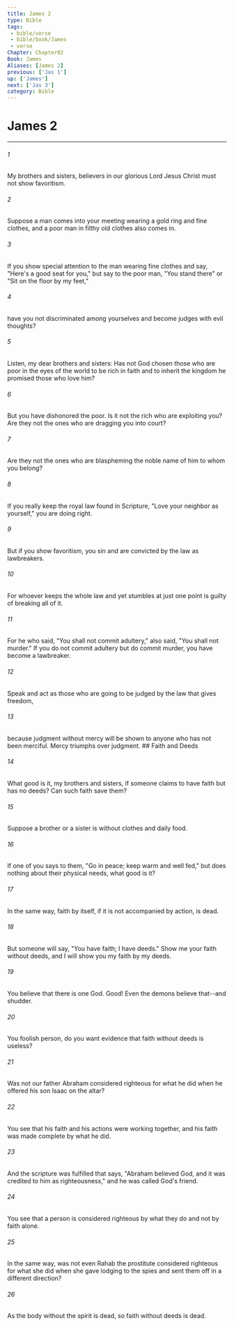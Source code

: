 ```yaml
---
title: James 2
type: Bible
tags:
 - bible/verse
 - bible/book/James
 - verse
Chapter: Chapter02
Book: James
Aliases: [James 2]
previous: ['Jas 1']
up: ['James']
next: ['Jas 3']
category: Bible
---
```

# James 2

***


###### 1 
My brothers and sisters, believers in our glorious Lord Jesus Christ must not show favoritism. 

###### 2 
Suppose a man comes into your meeting wearing a gold ring and fine clothes, and a poor man in filthy old clothes also comes in. 

###### 3 
If you show special attention to the man wearing fine clothes and say, "Here's a good seat for you," but say to the poor man, "You stand there" or "Sit on the floor by my feet," 

###### 4 
have you not discriminated among yourselves and become judges with evil thoughts? 

###### 5 
Listen, my dear brothers and sisters: Has not God chosen those who are poor in the eyes of the world to be rich in faith and to inherit the kingdom he promised those who love him? 

###### 6 
But you have dishonored the poor. Is it not the rich who are exploiting you? Are they not the ones who are dragging you into court? 

###### 7 
Are they not the ones who are blaspheming the noble name of him to whom you belong? 

###### 8 
If you really keep the royal law found in Scripture, "Love your neighbor as yourself," you are doing right. 

###### 9 
But if you show favoritism, you sin and are convicted by the law as lawbreakers. 

###### 10 
For whoever keeps the whole law and yet stumbles at just one point is guilty of breaking all of it. 

###### 11 
For he who said, "You shall not commit adultery," also said, "You shall not murder." If you do not commit adultery but do commit murder, you have become a lawbreaker. 

###### 12 
Speak and act as those who are going to be judged by the law that gives freedom, 

###### 13 
because judgment without mercy will be shown to anyone who has not been merciful. Mercy triumphs over judgment. ## Faith and Deeds 

###### 14 
What good is it, my brothers and sisters, if someone claims to have faith but has no deeds? Can such faith save them? 

###### 15 
Suppose a brother or a sister is without clothes and daily food. 

###### 16 
If one of you says to them, "Go in peace; keep warm and well fed," but does nothing about their physical needs, what good is it? 

###### 17 
In the same way, faith by itself, if it is not accompanied by action, is dead. 

###### 18 
But someone will say, "You have faith; I have deeds." Show me your faith without deeds, and I will show you my faith by my deeds. 

###### 19 
You believe that there is one God. Good! Even the demons believe that--and shudder. 

###### 20 
You foolish person, do you want evidence that faith without deeds is useless? 

###### 21 
Was not our father Abraham considered righteous for what he did when he offered his son Isaac on the altar? 

###### 22 
You see that his faith and his actions were working together, and his faith was made complete by what he did. 

###### 23 
And the scripture was fulfilled that says, "Abraham believed God, and it was credited to him as righteousness," and he was called God's friend. 

###### 24 
You see that a person is considered righteous by what they do and not by faith alone. 

###### 25 
In the same way, was not even Rahab the prostitute considered righteous for what she did when she gave lodging to the spies and sent them off in a different direction? 

###### 26 
As the body without the spirit is dead, so faith without deeds is dead. 
